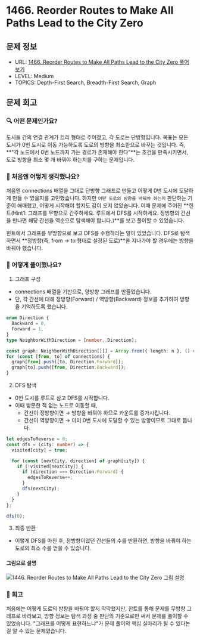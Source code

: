 # 1466. Reorder Routes to Make All Paths Lead to the City Zero

## 문제 정보

- URL: [1466. Reorder Routes to Make All Paths Lead to the City Zero 풀어보기](https://leetcode.com/problems/reorder-routes-to-make-all-paths-lead-to-the-city-zero/?envType=study-plan-v2&envId=leetcode-75)
- LEVEL: Medium
- TOPICS: Depth-First Search, Breadth-First Search, Graph

## 문제 회고

### 🔍 어떤 문제인가요?

도시들 간의 연결 관계가 트리 형태로 주어졌고, 각 도로는 단방향입니다. 목표는 모든 도시가 0번 도시로 이동 가능하도록 도로의 방향을 최소한으로 바꾸는 것입니다. 즉, **"각 노드에서 0번 노드까지 가는 경로가 존재해야 한다"**는 조건을 만족시키면서, 도로 방향을 최소 몇 개 바꿔야 하는지를 구하는 문제입니다.

### 💭 처음엔 어떻게 생각했나요?

처음엔 connections 배열을 그대로 단방향 그래프로 만들고 어떻게 0번 도시에 도달하게 만들 수 있을지를 고민했습니다. 하지만 `어떤 도로의 방향을 바꿔야 하는지` 판단하는 기준이 애매했고, 어떻게 시작해야 할지도 감이 오지 않았습니다. 이때 문제에 주어진 **힌트(Hint1: 그래프를 무향으로 간주하세요. 루트에서 DFS를 시작하세요. 정방향의 간선을 만나면 해당 간선을 역순으로 탐색해야 합니다.)**를 보고 풀이할 수 있었습니다.

힌트에서 그래프를 무방향으로 보고 DFS를 수행하라는 말이 있었습니다. DFS로 탐색하면서 **정방향(즉, from → to 형태로 설정된 도로)**을 지나가야 할 경우에는 방향을 바꿔야 했습니다.

### 🧩 어떻게 풀이했나요?

1. 그래프 구성

- connections 배열을 기반으로, 양방향 그래프를 만들었습니다.
- 단, 각 간선에 대해 정방향(Forward) / 역방향(Backward) 정보를 추가하여 방향을 기억하도록 했습니다.

```typescript
enum Direction {
  Backward = 0,
  Forward = 1,
}
type NeighborWithDirection = [number, Direction];

const graph: NeighborWithDirection[][] = Array.from({ length: n }, () => []);
for (const [from, to] of connections) {
  graph[from].push([to, Direction.Forward]);
  graph[to].push([from, Direction.Backward]);
}
```

2. DFS 탐색

- 0번 도시를 루트로 삼고 DFS를 시작합니다.
- 이때 방문한 적 없는 노드로 이동할 때,
  - 간선이 정방향이면 → 방향을 바꿔야 하므로 카운트를 증가시킵니다.
  - 간선이 역방향이면 → 이미 0번 도시에 도달할 수 있는 방향이므로 그대로 둡니다.

```typescript
let edgesToReverse = 0;
const dfs = (city: number) => {
  visited[city] = true;

  for (const [nextCity, direction] of graph[city]) {
    if (!visited[nextCity]) {
      if (direction === Direction.Forward) {
        edgesToReverse++;
      }
      dfs(nextCity);
    }
  }
};

dfs(0);
```

3. 최종 반환

- 이렇게 DFS를 마친 후, 정방향이었던 간선들의 수를 반환하면, 방향을 바꿔야 하는 도로의 최소 수를 얻을 수 있습니다.

#### 그림으로 설명

![1446. Reorder Routes to Make All Paths Lead to the City Zero 그림 설명](https://github.com/user-attachments/assets/d4c8f966-7f69-4b8c-bd6d-d38243e9bf46)

### 🧠 회고

처음에는 어떻게 도로의 방향을 바꿔야 할지 막막했지만, 힌트를 통해 문제를 무방향 그래프로 바라보고, 방향 정보는 탐색 과정 중 판단의 기준으로만 써서 문제를 풀이할 수 있었습니다. "그래프를 어떻게 표현하느냐"가 문제 풀이의 핵심 실마리가 될 수 있다는 걸 알 수 있는 문제였습니다.
